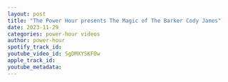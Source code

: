 ```yaml
---
layout: post
title: "The Power Hour presents The Magic of The Barker Cody James"
date: 2023-11-29
categories: power-hour videos
author: power-hour
spotify_track_id: 
youtube_video_id: SgDMXYSKFOw
apple_track_id: 
youtube_metadata: 
---
```

